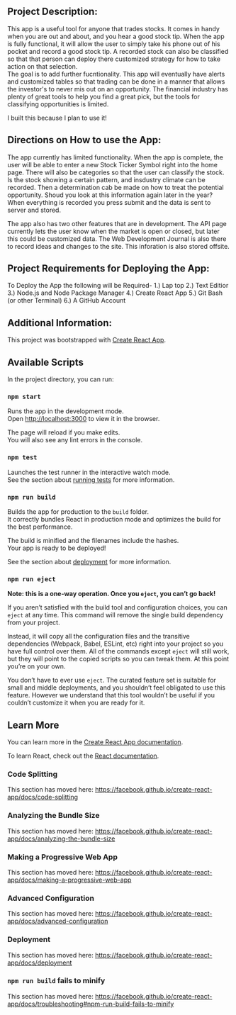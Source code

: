 ## Project Description:

This app is a useful tool for anyone that trades stocks.  It comes in handy when you are out and about, and you hear a good stock tip.  When the app is fully functional, it will allow the user to simply take his phone out of his pocket and record a good stock tip.  A recorded stock can also be classified so that that person can deploy there customized strategy for how to take action on that selection.  
The goal is to add further fucntionality.  This app will eventually have alerts and customized tables so that trading can be done in a manner that allows the investor's to never mis out on an opportunity.  The financial industry has plenty of great tools to help you find a great pick, but the tools for classifying opportunities is limited.  

I built this because I plan to use it!  



## Directions on How to use the App:

The app currently has limited functionality.  When the app is complete, the user will be able to enter a new Stock Ticker Symbol right into the home page.  There will also be categories so that the user can classify the stock.  Is the stock showing a certain pattern, and insdustry climate can be recorded.  Then a determination cab be made on how to treat the potential opportunity.  Shoud you look at this information again later in the year?  When everything is recorded you press submit and the data is sent to server and stored.  

The app also has two other features that are in development.  The API page currently lets the user know when the market is open or closed, but later this could be customized data. The Web Development Journal is also there to record ideas and changes to the site.  This inforation is also stored offsite. 

## Project Requirements for Deploying the App:

To Deploy the App the following will be Required-
1.)  Lap top
2.)  Text Editior
3.)  Node.js and Node Package Manager
4.)  Create React App 
5.)  Git Bash (or other Terminal)
6.)  A GitHub Account



## Additional Information:
This project was bootstrapped with [Create React App](https://github.com/facebook/create-react-app).

## Available Scripts

In the project directory, you can run:

### `npm start`

Runs the app in the development mode.<br>
Open [http://localhost:3000](http://localhost:3000) to view it in the browser.

The page will reload if you make edits.<br>
You will also see any lint errors in the console.

### `npm test`

Launches the test runner in the interactive watch mode.<br>
See the section about [running tests](https://facebook.github.io/create-react-app/docs/running-tests) for more information.

### `npm run build`

Builds the app for production to the `build` folder.<br>
It correctly bundles React in production mode and optimizes the build for the best performance.

The build is minified and the filenames include the hashes.<br>
Your app is ready to be deployed!

See the section about [deployment](https://facebook.github.io/create-react-app/docs/deployment) for more information.

### `npm run eject`

**Note: this is a one-way operation. Once you `eject`, you can’t go back!**

If you aren’t satisfied with the build tool and configuration choices, you can `eject` at any time. This command will remove the single build dependency from your project.

Instead, it will copy all the configuration files and the transitive dependencies (Webpack, Babel, ESLint, etc) right into your project so you have full control over them. All of the commands except `eject` will still work, but they will point to the copied scripts so you can tweak them. At this point you’re on your own.

You don’t have to ever use `eject`. The curated feature set is suitable for small and middle deployments, and you shouldn’t feel obligated to use this feature. However we understand that this tool wouldn’t be useful if you couldn’t customize it when you are ready for it.

## Learn More

You can learn more in the [Create React App documentation](https://facebook.github.io/create-react-app/docs/getting-started).

To learn React, check out the [React documentation](https://reactjs.org/).

### Code Splitting

This section has moved here: https://facebook.github.io/create-react-app/docs/code-splitting

### Analyzing the Bundle Size

This section has moved here: https://facebook.github.io/create-react-app/docs/analyzing-the-bundle-size

### Making a Progressive Web App

This section has moved here: https://facebook.github.io/create-react-app/docs/making-a-progressive-web-app

### Advanced Configuration

This section has moved here: https://facebook.github.io/create-react-app/docs/advanced-configuration

### Deployment

This section has moved here: https://facebook.github.io/create-react-app/docs/deployment

### `npm run build` fails to minify

This section has moved here: https://facebook.github.io/create-react-app/docs/troubleshooting#npm-run-build-fails-to-minify
